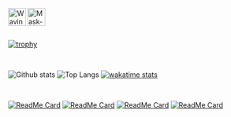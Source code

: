 <div>
    <img align="left" alt="Waving" width="36px" src="https://cdn.icon-icons.com/icons2/1465/PNG/512/384wavinghand2_100598.png"/>
    <img align="left" alt="Mask-Covid19" width="36px" src="https://cdn.icon-icons.com/icons2/2252/PNG/512/avatar_man_health_mask_disease_icon_140104.png"/>
<div/>

<br/>
<br/>
<br/>

[![trophy](https://github-profile-trophy.vercel.app/?username=ddc&theme=juicyfresh)](https://github.com/ryo-ma/github-profile-trophy)

<br/>

![Github stats](https://github-readme-stats.vercel.app/api?username=ddc&show_icons=true&theme=chartreuse-dark&include_all_commits=true&count_private=true)
![Top Langs](https://github-readme-stats.vercel.app/api/top-langs?username=ddc&theme=chartreuse-dark&layout=compact&langs_count=8)
[![wakatime stats](https://github-readme-stats.vercel.app/api/wakatime?username=ddc&theme=chartreuse-dark)](https://wakatime.com/@ddc)

<br/>
 
[![ReadMe Card](https://github-readme-stats.vercel.app/api/pin/?username=ddc&repo=DiscordBot&theme=chartreuse-dark)](https://github.com/ddc/DiscordBot)
[![ReadMe Card](https://github-readme-stats.vercel.app/api/pin/?username=ddc&repo=Gw2Launcher&theme=chartreuse-dark)](https://github.com/ddc/Gw2Launcher)
[![ReadMe Card](https://github-readme-stats.vercel.app/api/pin/?username=ddc&repo=ReshadeUtils&theme=chartreuse-dark)](https://github.com/ddc/ReshadeUtils)
[![ReadMe Card](https://github-readme-stats.vercel.app/api/pin/?username=ddc&repo=802.11ad&theme=chartreuse-dark)](https://github.com/ddc/802.11ad)

<br/>
